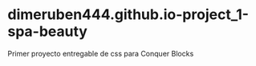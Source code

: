 # dimeruben444.github.io-project_1-spa-beauty
Primer proyecto entregable de css para Conquer Blocks 
